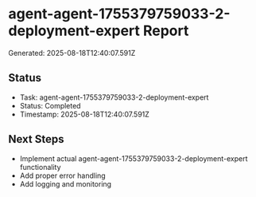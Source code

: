 # agent-agent-1755379759033-2-deployment-expert Report

Generated: 2025-08-18T12:40:07.591Z

## Status
- Task: agent-agent-1755379759033-2-deployment-expert
- Status: Completed
- Timestamp: 2025-08-18T12:40:07.591Z

## Next Steps
- Implement actual agent-agent-1755379759033-2-deployment-expert functionality
- Add proper error handling
- Add logging and monitoring
